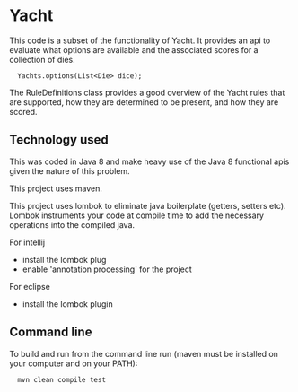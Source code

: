 

#  Yacht

This code is a subset of the functionality of Yacht. It provides an api to evaluate what options are available and the associated scores for a collection of dies.

```
  Yachts.options(List<Die> dice);
```

The RuleDefinitions class provides a good overview of the Yacht rules that are supported, how they are determined to be present, and how they are scored.


## Technology used

This was coded in Java 8 and make heavy use of the Java 8 functional apis given the nature of this problem. 

This project uses maven.

This project uses lombok to eliminate java boilerplate (getters, setters etc). Lombok instruments your code at compile time to add the necessary operations into the compiled java. 

For intellij
 - install the lombok plug
 - enable 'annotation processing' for the project
 
For eclipse
 - install the lombok plugin  
 
## Command line

To build and run from the command line run (maven must be installed on your computer and on your PATH):

```
  mvn clean compile test
```



